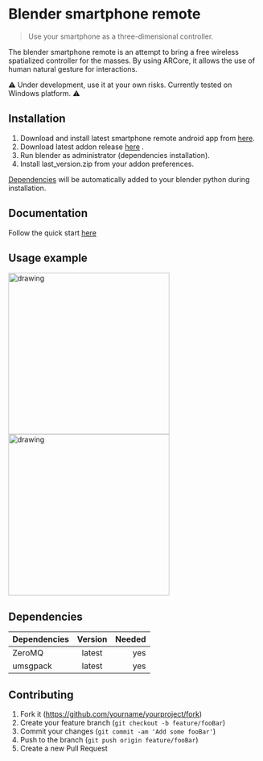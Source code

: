 # Blender smartphone remote
> Use your smartphone as a three-dimensional controller.

The blender smartphone remote is an attempt to bring a free wireless spatialized controller for the masses. By using ARCore, it allows the use of human natural gesture for interactions.

:warning: Under development, use it at your own risks. Currently tested on Windows platform. :warning:

## Installation

1. Download and install latest smartphone remote android app from [here](https://gitlab.com/slumber/smartphoneremoteandroid#installation).
2. Download latest addon release [here](/uploads/226366cdcb4c6285e8e4b989c85aaff4/smartphone_remote_001a.zip) .
3. Run blender as administrator (dependencies installation).
4. Install last_version.zip from your addon preferences.

[Dependencies](#dependencies) will be automatically added to your blender python during installation.

## Documentation

Follow the quick start [here](https://gitlab.com/slumber/smartphoneremote/-/wikis/Quick-start)

## Usage example

<img src="https://i.imgur.com/jhreEVh.gif" alt="drawing" width="320"/>  <img src="https://i.imgur.com/FgGN6hI.gif" alt="drawing" width="320"/> 

## Dependencies

| Dependencies | Version | Needed |
| ------------ | :-----: | -----: |
| ZeroMQ       | latest  |    yes |
| umsgpack      | latest  |    yes |


## Contributing

1. Fork it (<https://github.com/yourname/yourproject/fork>)
2. Create your feature branch (`git checkout -b feature/fooBar`)
3. Commit your changes (`git commit -am 'Add some fooBar'`)
4. Push to the branch (`git push origin feature/fooBar`)
5. Create a new Pull Request
